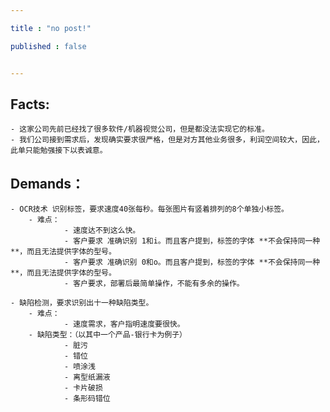 ```yaml
---

title : "no post!"

published : false


---
```



## Facts:
    
    - 这家公司先前已经找了很多软件/机器视觉公司，但是都没法实现它的标准。
    - 我们公司接到需求后，发现确实要求很严格，但是对方其他业务很多，利润空间较大，因此，此单只能勉强接下以表诚意。


## Demands：

    - OCR技术 识别标签，要求速度40张每秒。每张图片有竖着排列的8个单独小标签。
        - 难点：
                - 速度达不到这么快。
                - 客户要求 准确识别 1和i。而且客户提到，标签的字体 **不会保持同一种**，而且无法提供字体的型号。
                - 客户要求 准确识别 0和o。而且客户提到，标签的字体 **不会保持同一种**，而且无法提供字体的型号。
                - 客户要求，部署后最简单操作，不能有多余的操作。

    - 缺陷检测，要求识别出十一种缺陷类型。
        - 难点：
                - 速度需求，客户指明速度要很快。
        - 缺陷类型：（以其中一个产品-银行卡为例子）
                - 脏污
                - 错位
                - 喷涂浅
                - 离型纸漏液
                - 卡片破损
                - 条形码错位
